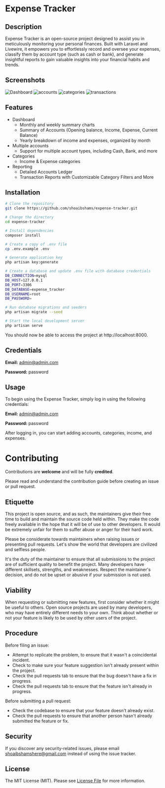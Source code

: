 # Expense Tracker
## Description
Expense Tracker is an open-source project designed to assist you in meticulously monitoring your personal finances. Built with Laravel and Livewire, it empowers you to effortlessly record and oversee your expenses, classify them by account type (such as cash or bank), and generate insightful reports to gain valuable insights into your financial habits and trends.

## Screenshots
![Dashboard](https://github.com/shoaibshams/expense-tracker/assets/9925154/28f86e21-09d5-48c9-8bd1-783d4729a202)
![accounts](https://github.com/shoaibshams/expense-tracker/assets/9925154/c4a5b3e5-e0d1-4942-bded-701855778523)
![categories](https://github.com/shoaibshams/expense-tracker/assets/9925154/b2418ac8-1b0b-4d03-aae0-ad7de6d28f67)
![transactions](https://github.com/shoaibshams/expense-tracker/assets/9925154/cebd550e-57ed-4283-9b32-c018814a722f)

## Features

* Dashboard
  * Monthly and weekly summary charts
  * Summary of Accounts (Opening balance, Income, Expense, Current Balance)
  * Yearly breakdown of income and expenses, organized by month
* Multiple accounts
  * Support for multiple account types, including Cash, Bank, and more
* Categories
  * Income & Expense categories
* Reporting
  * Detailed Accounts Ledger
  * Transaction Reports with Customizable Category Filters and More

## Installation
```bash
# Clone the repository
git clone https://github.com/shoaibshams/expense-tracker.git

# Change the directory
cd expense-tracker

# Install dependencies
composer install

# Create a copy of .env file
cp .env.example .env

# Generate application key
php artisan key:generate

# Create a database and update .env file with database credentials
DB_CONNECTION=mysql
DB_HOST=127.0.0.1
DB_PORT=3306
DB_DATABASE=expense_tracker
DB_USERNAME=root
DB_PASSWORD=

# Run database migrations and seeders
php artisan migrate --seed

# Start the local development server
php artisan serve
```

You should now be able to access the project at http://localhost:8000.

## Credentials
**Email:** admin@admin.com

**Password:** password

## Usage

To begin using the Expense Tracker, simply log in using the following credentials:

**Email:** admin@admin.com

**Password:** password

After logging in, you can start adding accounts, categories, income, and expenses.

# Contributing

Contributions are **welcome** and will be fully **credited**.

Please read and understand the contribution guide before creating an issue or pull request.

## Etiquette

This project is open source, and as such, the maintainers give their free time to build and maintain the source code
held within. They make the code freely available in the hope that it will be of use to other developers. It would be
extremely unfair for them to suffer abuse or anger for their hard work.

Please be considerate towards maintainers when raising issues or presenting pull requests. Let's show the
world that developers are civilized and selfless people.

It's the duty of the maintainer to ensure that all submissions to the project are of sufficient
quality to benefit the project. Many developers have different skillsets, strengths, and weaknesses. Respect the maintainer's decision, and do not be upset or abusive if your submission is not used.

## Viability

When requesting or submitting new features, first consider whether it might be useful to others. Open
source projects are used by many developers, who may have entirely different needs to your own. Think about
whether or not your feature is likely to be used by other users of the project.

## Procedure

Before filing an issue:

- Attempt to replicate the problem, to ensure that it wasn't a coincidental incident.
- Check to make sure your feature suggestion isn't already present within the project.
- Check the pull requests tab to ensure that the bug doesn't have a fix in progress.
- Check the pull requests tab to ensure that the feature isn't already in progress.

Before submitting a pull request:

- Check the codebase to ensure that your feature doesn't already exist.
- Check the pull requests to ensure that another person hasn't already submitted the feature or fix.

## Security

If you discover any security-related issues, please email [shoaibshamshere@gmail.com](mailto:shoaibshamshere@gmail.com) instead of using the issue tracker.

## License

The MIT License (MIT). Please see [License File](LICENSE.md) for more information.
